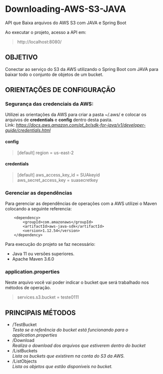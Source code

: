 # Downloading-AWS-S3-JAVA
API que Baixa arquivos do AWS S3 com JAVA e Spring Boot

Ao executar o projeto, acesso a API em:
> http://localhost:8080/

## OBJETIVO
Conectar ao serviço do S3 da AWS utilizando o Spring Boot com JAVA para baixar  todo o conjunto de objetos de um bucket.

## ORIENTAÇÕES DE CONFIGURAÇÃO

### Segurança das credenciais da AWS:

Utilizei as orientações da AWS para criar a pasta ~/.aws/ e colocar os arquivos de **credentials** e  **config** dentro desta pasta. <br />
Link: _https://docs.aws.amazon.com/pt_br/sdk-for-java/v1/developer-guide/credentials.html_

#### config

> [default]
> region = us-east-2

#### credentials

> [default]
> aws_access_key_id = SUAkeyid <br/>
> aws_secret_access_key =  suasecretkey

### Gerenciar as dependências
Para gerenciar as dependências de operações com a AWS utilizei o Maven colocando a seguinte referencia:

		<dependency>
			<groupId>com.amazonaws</groupId>
			<artifactId>aws-java-sdk</artifactId>
			<version>1.12.54</version>
		</dependency>

Para execução do projeto se faz necessário:

* Java 11 ou versões superiores.
* Apache Maven 3.6.0

### application.properties
Neste arquivo você vai poder indicar o bucket que será trabalhado nos métodos de operação.

> services.s3.bucket = teste0111

## PRINCIPAIS MÉTODOS

- /TestBucket <br />
_Testa se a referência do bucket está funcionando para o application.properties_
- /Download <br />
_Realiza o download dos arquivos que estiverem dentro do bucket_
- /ListBuckets <br />
_Lista os buckets que existirem na conta do S3 da AWS._
- /ListObjects <br />
_Lista os objetos que estão disponíveis no bucket._
